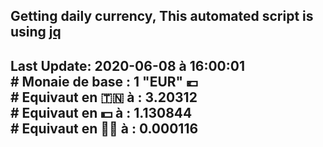 ## Getting daily currency, This automated script is using [jq](https://stedolan.github.io/jq/)
## Last Update:  2020-06-08 à 16:00:01 </br># Monaie de base : 1 "EUR" 💶 </br> # Equivaut en 🇹🇳 à :  3.20312 </br> # Equivaut en 💵 à : 1.130844</br> # Equivaut en 🐱‍💻 à :  0.000116
